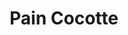 ---
layout: recette
categories: [recettes]
hidden: false
lang: fr
sitemap: true
title: Pain Cocotte
type: boulangerie
withYeast: true
recettes:
  Classique:
    ingredients: 
      - nom: eau
        qte: 300
        unite: gr
      - nom: levure sèche
        qte: 6
        unite: gr
      - nom: farine T55
        qte: 510
        unite: gr
        variable: true
      - nom: sel
        qte: 13
        unite: gr
    etapes:
      - label: Pétrissage et Pointage
        details:
          - Dans le récipient de la machine à pain, verser le mélange eau-levure
          - Ajouter la farine
          - Ajouter le sel
          - Lancer le programme "pétrissage seulement"
      - label: Boulage
        details:
          - Dégazer
          - Bouler
          - Beurrer et fariner la cocotte
          - Déposer le pâton dans la cocotte
          - Grigner
          - Humidifier le dessus du pâton
          - Saupoudrer de farine
          - Placer la cocotte fermée dans le four froid
      - label: Cuisson
        emoji: 🔥
        details:
          - Cuire 1h à 240°C 
          - Sortir le pain de la cocotte
          - Le laisser ressuer sur une grille
          - Le conserver enveloppé dans un linge propre
---